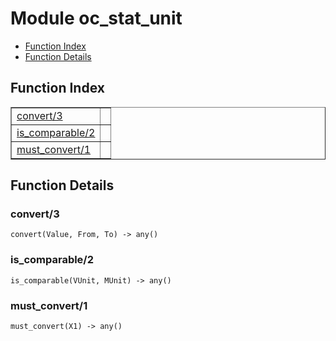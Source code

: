 

# Module oc_stat_unit #
* [Function Index](#index)
* [Function Details](#functions)

<a name="index"></a>

## Function Index ##


<table width="100%" border="1" cellspacing="0" cellpadding="2" summary="function index"><tr><td valign="top"><a href="#convert-3">convert/3</a></td><td></td></tr><tr><td valign="top"><a href="#is_comparable-2">is_comparable/2</a></td><td></td></tr><tr><td valign="top"><a href="#must_convert-1">must_convert/1</a></td><td></td></tr></table>


<a name="functions"></a>

## Function Details ##

<a name="convert-3"></a>

### convert/3 ###

`convert(Value, From, To) -> any()`

<a name="is_comparable-2"></a>

### is_comparable/2 ###

`is_comparable(VUnit, MUnit) -> any()`

<a name="must_convert-1"></a>

### must_convert/1 ###

`must_convert(X1) -> any()`

